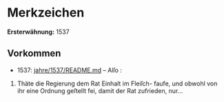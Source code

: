 # Merkzeichen

**Ersterwähnung:** 1537

## Vorkommen
- 1537: [jahre/1537/README.md](../jahre/1537/README.md) – Alſo :

1) Thäte die Regierung dem Rat Einhalt im Fleiſch-
faufe, und obwohl von ihr eine Ordnung geſtellt fei,
damit der Rat zufrieden, nur...
